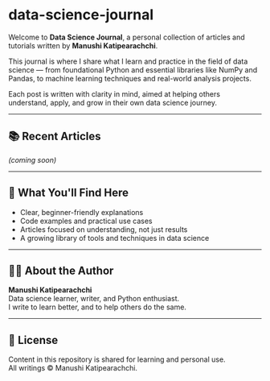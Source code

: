 ﻿# data-science-journal

Welcome to **Data Science Journal**, a personal collection of articles and tutorials written by **Manushi Katipearachchi**.

This journal is where I share what I learn and practice in the field of data science — from foundational Python and essential libraries like NumPy and Pandas, to machine learning techniques and real-world analysis projects.

Each post is written with clarity in mind, aimed at helping others understand, apply, and grow in their own data science journey.

---

## 📚 Recent Articles

*(coming soon)*

---

## 🧭 What You'll Find Here

- Clear, beginner-friendly explanations  
- Code examples and practical use cases  
- Articles focused on understanding, not just results  
- A growing library of tools and techniques in data science  

---

## 👩‍💻 About the Author

**Manushi Katipearachchi**  
Data science learner, writer, and Python enthusiast.  
I write to learn better, and to help others do the same.

---

## 📝 License

Content in this repository is shared for learning and personal use.  
All writings © Manushi Katipearachchi.
